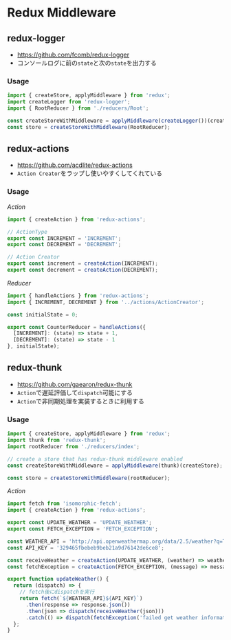 # Redux Middleware

## redux-logger
- https://github.com/fcomb/redux-logger
- コンソールログに前の`state`と次の`state`を出力する

### Usage
```js
import { createStore, applyMiddleware } from 'redux';
import createLogger from 'redux-logger';
import { RootReducer } from './reducers/Root';

const createStoreWithMiddleware = applyMiddleware(createLogger())(createStore);
const store = createStoreWithMiddleware(RootReducer);
```

## redux-actions
- https://github.com/acdlite/redux-actions
- `Action Creator`をラップし使いやすくしてくれている

### Usage

*Action*
```js
import { createAction } from 'redux-actions';

// ActionType
export const INCREMENT = 'INCREMENT';
export const DECREMENT = 'DECREMENT';

// Action Creator
export const increment = createAction(INCREMENT);
export const decrement = createAction(DECREMENT);
```

*Reducer*
```js
import { handleActions } from 'redux-actions';
import { INCREMENT, DECREMENT } from '../actions/ActionCreator';

const initialState = 0;

export const CounterReducer = handleActions({
  [INCREMENT]: (state) => state + 1,
  [DECREMENT]: (state) => state - 1
}, initialState);
```

## redux-thunk
- https://github.com/gaearon/redux-thunk
- `Action`で遅延評価して`dispatch`可能にする
- `Action`で非同期処理を実装するときに利用する

### Usage
```js
import { createStore, applyMiddleware } from 'redux';
import thunk from 'redux-thunk';
import rootReducer from './reducers/index';

// create a store that has redux-thunk middleware enabled
const createStoreWithMiddleware = applyMiddleware(thunk)(createStore);

const store = createStoreWithMiddleware(rootReducer);
```

*Action*
```js
import fetch from 'isomorphic-fetch';
import { createAction } from 'redux-actions';

export const UPDATE_WEATHER = 'UPDATE_WEATHER';
export const FETCH_EXCEPTION = 'FETCH_EXCEPTION';

const WEATHER_API = 'http://api.openweathermap.org/data/2.5/weather?q=Tokyo,jp&APPID=';
const API_KEY = '329465fbebeb9beb21a9d76142de6ce8';

const receiveWeather = createAction(UPDATE_WEATHER, (weather) => weather);
const fetchException = createAction(FETCH_EXCEPTION, (message) => message);

export function updateWeather() {
  return (dispatch) => {
    // fetch後にdispatchを実行
    return fetch(`${WEATHER_API}${API_KEY}`)
      .then(response => response.json())
      .then(json => dispatch(receiveWeather(json)))
      .catch(() => dispatch(fetchException('failed get weather information.')));
  };
}
```